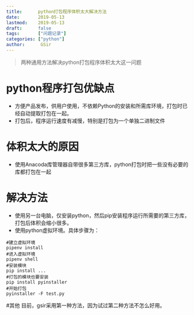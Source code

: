 ```yaml
---
title:      python打包程序体积太大解决方法
date:       2019-05-13
lastmod:    2019-05-13
draft:      false
tags:       ["问题记录"]
categories: ["python"]
author:      GSir
---
```


> 两种通用方法解决python打包程序体积太大这一问题

<!--more-->

# python程序打包优缺点

- 方便产品发布，供用户使用，不依赖Python的安装和所需库环境，打包时已经自动提取打包在一起。
- 打包后，程序运行速度有减慢，特别是打包为一个单独二进制文件

# 体积太大的原因

- 使用Anacoda库管理器自带很多第三方库，python打包时把一些没有必要的库都打包在一起

# 解决方法

- 使用另一台电脑，仅安装python，然后pip安装程序运行所需要的第三方库，打包后体积会缩小很多。
-  使用python虚拟环境。具体步骤为：
  
```shell
#建立虚拟环境
pipenv install
#进入虚拟环境
pipenv shell
#安装模块
pip install ...
#打包的模块也要安装
pip install pyinstaller
#开始打包
pyinstaller -F test.py
```

#其他
目前，gsir采用第一种方法，因为试过第二种方法不怎么好用。